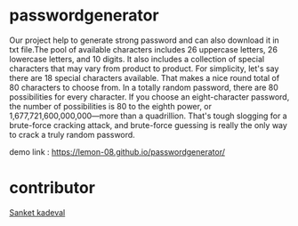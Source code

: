 # passwordgenerator
Our project help to generate strong password and can also download it in txt file.The pool of available characters includes 26 uppercase letters, 26 lowercase letters, and 10 digits. It also includes a collection of special characters that may vary from product to product. For simplicity, let's say there are 18 special characters available. That makes a nice round total of 80 characters to choose from. In a totally random password, there are 80 possibilities for every character. If you choose an eight-character password, the number of possibilities is 80 to the eighth power, or 1,677,721,600,000,000—more than a quadrillion. That's tough slogging for a brute-force cracking attack, and brute-force guessing is really the only way to crack a truly random password.

demo link : https://lemon-08.github.io/passwordgenerator/
# contributor
[Sanket kadeval](https://github.com/sanket-1234)
